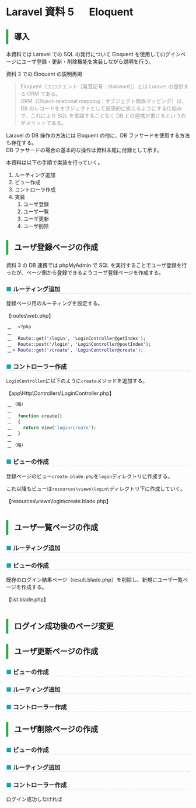 <link href="https://use.fontawesome.com/releases/v5.0.6/css/all.css" rel="stylesheet">
<style>
  a::after {
    padding: 0 4px;
    content: "\f35d";
    font-family: "Font Awesome 5 Free";
    font-weight: 900;
    font-size: 0.8rem;
  }
  @media print {
    @page { margin: 0; }
    body { margin: 1.6cm; }
  }
  h2 {
    border-left: solid 6px #28a745;
    border-bottom: none!important;
    padding-left: 16px;
    height: 40px!important;
    line-height: 40px!important;
    font-weight: bold!important;
  }
  h3 {
    padding-left: -14px;
    border-bottom: dashed #ccc 1px;
  }
  h3:before {
    content: "■ ";
    color: #17a2b8;
  }
  th, td {
    border: solid 1px #666;
  }
  table {
    margin-bottom: 30px;
  }
  strong {
    color: #f66;
  }
  hr {
    margin-bottom: 30px;
    border-color: #ccc;
  }
  blockquote {
    background: none!important;
    /* font-style: italic; */
    color: #999;
  }
</style>

# Laravel 資料 5 　 Eloquent

## 導入

本資料では Laravel での SQL の発行について Eloquent を使用してログインページにユーザ登録・更新・削除機能を実装しながら説明を行う。

資料 3 での Eloquent の説明再掲

> Eloquent（エロクエント［発音記号：éləkwənt］）とは Laravel の提供する ORM である。  
> ORM（Object-relational mapping：オブジェクト関係マッピング）は、DB のレコードをオブジェクトとして直感的に扱えるようにする仕組みで、これにより SQL を意識することなく DB との連携が書けるというのがメリットである。

Laravel の DB 操作の方法には Eloquent の他に、DB ファサードを使用する方法も存在する。  
DB ファサードの場合の基本的な操作は資料末尾に付録として示す。

本資料は以下の手順で実装を行っていく。

1. ルーティング追加
1. ビュー作成
1. コントローラ作成
1. 実装
   1. ユーザ登録
   1. ユーザ一覧
   1. ユーザ更新
   1. ユーザ削除

## ユーザ登録ページの作成

資料 3 の DB 連携では phpMyAdmin で SQL を実行することでユーザ登録を行ったが、ページ側から登録できるようユーザ登録ページを作成する。

### ルーティング追加

登録ページ用のルーティングを設定する。

【routes\web.php】

```diff
  <?php

  Route::get('/login', 'LoginController@getIndex');
  Route::post('/login', 'LoginController@postIndex');
+ Route::get('/create', 'LoginController@create');
```

### コントローラー作成

`LoginController`に以下のように`create`メソッドを追加する。

【app\Http\Controllers\LoginController.php】

```php
（略）

  function create()
  {
    return view('login/create');
  }

（略）
```

### ビューの作成
登録ページのビュー`create.blade.php`を`login`ディレクトリに作成する。

これ以降もビューは`resources\views\login\`ディレクトリ下に作成していく。

【resources\views\login\create.blade.php】

```html

```


## ユーザ一覧ページの作成

### ルーティング追加

### ビューの作成

既存のログイン結果ページ（result.blade.php）を削除し、新規にユーザ一覧ページを作成する。

【list.blade.php】

```html

```

## ログイン成功後のページ変更

## ユーザ更新ページの作成

### ビューの作成

### ルーティング追加

### コントローラー作成

## ユーザ削除ページの作成

### ビューの作成

### ルーティング追加

### コントローラー作成

ログイン成功しなければ

